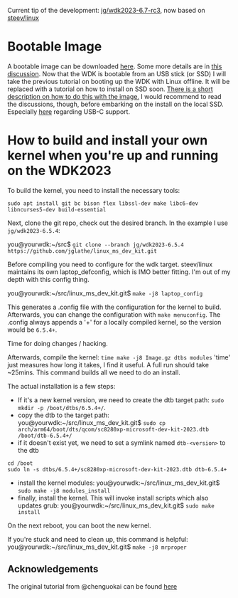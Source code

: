 Current tip of the development: [jg/wdk2023-6.7-rc3](https://github.com/jglathe/linux_ms_dev_kit/tree/jg/wdk2023-6.7-rc3), now based on [steev/linux](https://github.com/steev/linux/)

# **Bootable Image**
A bootable image can be downloaded [here](https://drive.google.com/drive/folders/1sc_CpqOMTJNljfvRyLG-xdwB0yduje_O?usp=sharing). Some more details are in [this discussion](https://github.com/jglathe/linux_ms_dev_kit/discussions/1#discussioncomment-6907710). Now that the WDK is bootable from an USB stick (or SSD) I will take the previous tutorial on booting up the WDK with Linux offline. It will be replaced with a tutorial on how to install on SSD soon. [There is a short description on how to do this with the image.](https://github.com/linux-surface/surface-pro-x/issues/43#issuecomment-1705395207) I would recommend to read the discussions, though, before embarking on the install on the local SSD. Especially [here](https://github.com/jglathe/linux_ms_dev_kit/discussions/1#discussioncomment-7038835) regarding USB-C support.

# **How to build and install your own kernel when you're up and running on the WDK2023**
To build the kernel, you need to install the necessary tools:

`sudo apt install git bc bison flex libssl-dev make libc6-dev libncurses5-dev build-essential`

Next, clone the git repo, check out the desired branch. In the example I use `jg/wdk2023-6.5.4`:

you@yourwdk:~/src$ `git clone --branch jg/wdk2023-6.5.4 https://github.com/jglathe/linux_ms_dev_kit.git`

Before compiling you need to configure for the wdk target. steev/linux maintains its own laptop_defconfig, which is IMO better fitting. I'm out of my depth with this config thing.

you@yourwdk:~/src/linux_ms_dev_kit.git$ `make -j8 laptop_config`

This generates a .config file with the configuration for the kernel to build. Afterwards, you can change the configuration with `make menuconfig`. The .config always appends a '+' for a locally compiled kernel, so the version would be `6.5.4+`.

Time for doing changes / hacking.

Afterwards, compile the kernel: `time make -j8 Image.gz dtbs modules`
'time' just measures how long it takes, I find it useful. A full run should take ~25mins. This command builds all we need to do an install.

The actual installation is a few steps:

- If it's a new kernel version, we need to create the dtb target path: `sudo mkdir -p /boot/dtbs/6.5.4+/`.
- copy the dtb to the target path: you@yourwdk:~/src/linux_ms_dev_kit.git$ `sudo cp arch/arm64/boot/dts/qcom/sc8280xp-microsoft-dev-kit-2023.dtb /boot/dtb-6.5.4+/`
- if it doesn't exist yet, we need to set a symlink named `dtb-<version>` to the dtb
```
cd /boot
sudo ln -s dtbs/6.5.4+/sc8280xp-microsoft-dev-kit-2023.dtb dtb-6.5.4+
```
- install the kernel modules: you@yourwdk:~/src/linux_ms_dev_kit.git$ `sudo make -j8 modules_install`
- finally, install the kernel. This will invoke install scripts which also updates grub: you@yourwdk:~/src/linux_ms_dev_kit.git$ `sudo make install`

On the next reboot, you can boot the new kernel.

If you're stuck and need to clean up, this command is helpful: you@yourwdk:~/src/linux_ms_dev_kit.git$ `make -j8 mrproper`

## **Acknowledgements**
The original tutorial from @chenguokai can be found [here](https://github.com/chenguokai/chenguokai/blob/master/tutorial-dev-kit-linux.md)
